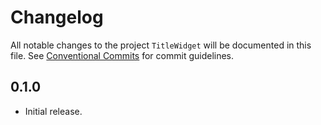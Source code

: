 # Changelog

All notable changes to the project `TitleWidget` will be documented in this file.
See [Conventional Commits](https://conventionalcommits.org) for commit guidelines.

## 0.1.0

- Initial release.
